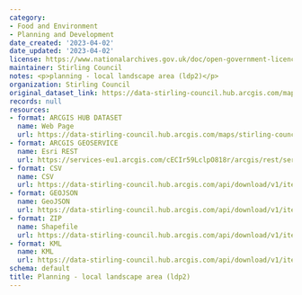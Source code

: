 ```yaml
---
category:
- Food and Environment
- Planning and Development
date_created: '2023-04-02'
date_updated: '2023-04-02'
license: https://www.nationalarchives.gov.uk/doc/open-government-licence/version/3/
maintainer: Stirling Council
notes: <p>planning - local landscape area (ldp2)</p>
organization: Stirling Council
original_dataset_link: https://data-stirling-council.hub.arcgis.com/maps/stirling-council::planning-local-landscape-area-ldp2
records: null
resources:
- format: ARCGIS HUB DATASET
  name: Web Page
  url: https://data-stirling-council.hub.arcgis.com/maps/stirling-council::planning-local-landscape-area-ldp2
- format: ARCGIS GEOSERVICE
  name: Esri REST
  url: https://services-eu1.arcgis.com/cECIr59LclpO818r/arcgis/rest/services/planning_local_landscape_area_ldp2/FeatureServer/8
- format: CSV
  name: CSV
  url: https://data-stirling-council.hub.arcgis.com/api/download/v1/items/8e98fa3e3bcc408abdf696235bee2dfc/csv?layers=8
- format: GEOJSON
  name: GeoJSON
  url: https://data-stirling-council.hub.arcgis.com/api/download/v1/items/8e98fa3e3bcc408abdf696235bee2dfc/geojson?layers=8
- format: ZIP
  name: Shapefile
  url: https://data-stirling-council.hub.arcgis.com/api/download/v1/items/8e98fa3e3bcc408abdf696235bee2dfc/shapefile?layers=8
- format: KML
  name: KML
  url: https://data-stirling-council.hub.arcgis.com/api/download/v1/items/8e98fa3e3bcc408abdf696235bee2dfc/kml?layers=8
schema: default
title: Planning - local landscape area (ldp2)
---
```

